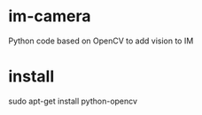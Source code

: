 # im-camera
Python code based on OpenCV to add vision to IM

# install
sudo apt-get install python-opencv
